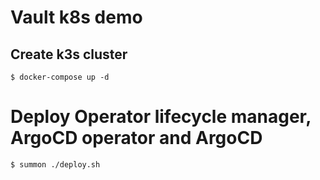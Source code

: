 # Vault k8s demo

## Create k3s cluster

```shell
$ docker-compose up -d
```

# Deploy Operator lifecycle manager, ArgoCD operator and ArgoCD

```shell
$ summon ./deploy.sh
```
